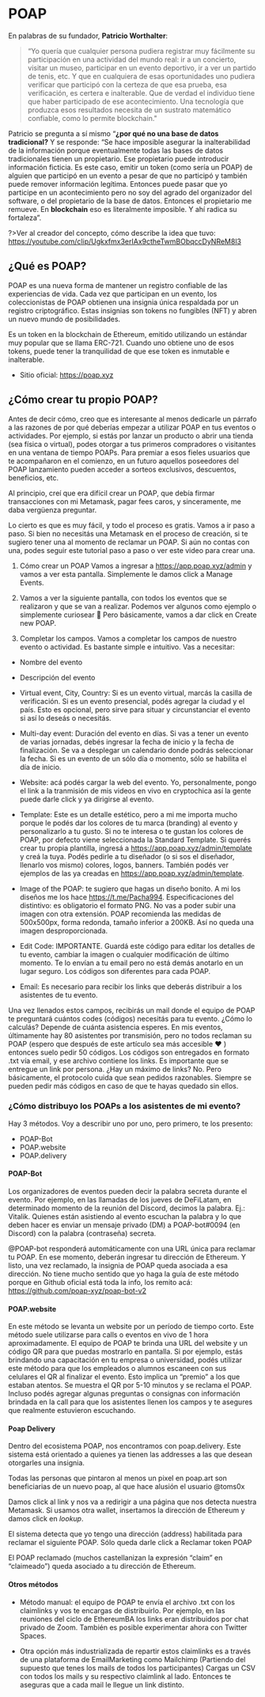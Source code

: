 # POAP

En palabras de su fundador, **Patricio Worthalter**: 

>“Yo quería que cualquier persona pudiera registrar muy fácilmente su participación en una actividad del mundo real: ir a un concierto, visitar un museo, participar en un evento deportivo, ir a ver un partido de tenis, etc. Y que en cualquiera de esas oportunidades uno pudiera verificar que participó con la certeza de que esa prueba, esa verificación, es certera e inalterable. Que de verdad el individuo tiene que haber participado de ese acontecimiento. Una tecnología que produzca esos resultados necesita de un sustrato matemático confiable, como lo permite blockchain."

Patricio se pregunta a sí mismo “**¿por qué no una base de datos tradicional?** Y se responde: “Se hace imposible asegurar la inalterabilidad de la información porque eventualmente todas las bases de datos tradicionales tienen un propietario. Ese propietario puede introducir información ficticia. Es este caso, emitir un token (como sería un POAP) de alguien que participó en un evento a pesar de que no participó y también puede remover información legítima. Entonces puede pasar que yo participe en un acontecimiento pero no soy del agrado del organizador del software, o del propietario de la base de datos. Entonces el propietario me remueve. En **blockchain** eso es literalmente imposible. Y ahí radica su fortaleza”.

?>Ver al creador del concepto, cómo describe la idea que tuvo: https://youtube.com/clip/Ugkxfmx3erIAx9ctheTwmBObqccDyNReM8l3

## ¿Qué es POAP?

POAP es una nueva forma de mantener un registro confiable de las experiencias de vida. Cada vez que participan en un evento, los coleccionistas de POAP obtienen una insignia única respaldada por un registro criptográfico. Estas insignias son tokens no fungibles (NFT) y abren un nuevo mundo de posibilidades.

Es un token en la blockchain de Ethereum, emitido utilizando un estándar muy popular que se llama ERC-721. Cuando uno obtiene uno de esos tokens, puede tener la tranquilidad de que ese token es inmutable e inalterable.

* Sitio oficial: https://poap.xyz

## ¿Cómo crear tu propio POAP?
Antes de decir cómo, creo que es interesante al menos dedicarle un párrafo a las razones de por qué deberías empezar a utilizar POAP en tus eventos o actividades. Por ejemplo, si estás por lanzar un producto o abrir una tienda (sea física o virtual), podes otorgar a tus primeros compradores o visitantes en una ventana de tiempo POAPs. Para premiar a esos fieles usuarios que te acompañaron en el comienzo, en un futuro aquellos poseedores del POAP lanzamiento pueden acceder a sorteos exclusivos, descuentos, beneficios, etc.

Al principio, creí que era difícil crear un POAP, que debía firmar transacciones con mi Metamask, pagar fees caros, y sinceramente, me daba vergüenza preguntar.

Lo cierto es que es muy fácil, y todo el proceso es gratis. Vamos a ir paso a paso. Si bien no necesitás una Metamask en el proceso de creación, si te sugiero tener una al momento de reclamar un POAP. Si aún no contas con una, podes seguir este tutorial paso a paso o ver este video para crear una.

1. Cómo crear un POAP
Vamos a ingresar a https://app.poap.xyz/admin y vamos a ver esta pantalla. Simplemente le damos click a Manage Events.

2. Vamos a ver la siguiente pantalla, con todos los eventos que se realizaron y que se van a realizar. Podemos ver algunos como ejemplo o simplemente curiosear 👀
Pero básicamente, vamos a dar click en Create new POAP.

3. Completar los campos.
Vamos a completar los campos de nuestro evento o actividad. Es bastante simple e intuitivo. Vas a necesitar:
- Nombre del evento
- Descripción del evento
- Virtual event, City, Country: Si es un evento virtual, marcás la casilla de verificación. Si es un evento presencial, podés agregar la ciudad y el país. Esto es opcional, pero sirve para situar y circunstanciar el evento si así lo deseás o necesitás.
- Multi-day event: Duración del evento en días. Si vas a tener un evento de varias jornadas, debés ingresar la fecha de inicio y la fecha de finalización. Se va a desplegar un calendario donde podrás seleccionar la fecha. Si es un evento de un sólo día o momento, sólo se habilita el día de inicio.
- Website: acá podés cargar la web del evento. Yo, personalmente, pongo el link a la tranmisión de mis videos en vivo en cryptochica así la gente puede darle click y ya dirigirse al evento.
- Template: Este es un detalle estético, pero a mi me importa mucho porque le podés dar los colores de tu marca (branding) al evento y personalizarlo a tu gusto. Si no te interesa o te gustan los colores de POAP, por defecto viene seleccionada la Standard Template. Si querés crear tu propia plantilla, ingresá a https://app.poap.xyz/admin/template y creá la tuya. Podés pedirle a tu diseñador (o si sos el diseñador, llenarlo vos mismo) colores, logos, banners. También podés ver ejemplos de las ya creadas en https://app.poap.xyz/admin/template.
- Image of the POAP: te sugiero que hagas un diseño bonito. A mi los diseños me los hace https://t.me/Pacha994. Especificaciones del distintivo: es obligatorio el formato PNG. No vas a poder subir una imagen con otra extensión. POAP recomienda las medidas de 500x500px, forma redonda, tamaño inferior a 200KB. Así no queda una imagen desproporcionada.

- Edit Code: IMPORTANTE. Guardá este código para editar los detalles de tu evento, cambiar la imagen o cualquier modificación de último momento. Te lo envían a tu email pero no está demás anotarlo en un lugar seguro. Los códigos son diferentes para cada POAP.
- Email: Es necesario para recibir los links que deberás distribuir a los asistentes de tu evento.

Una vez llenados estos campos, recibirás un mail donde el equipo de POAP te preguntará cuántos codes (códigos) necesitás para tu evento. ¿Cómo lo calculás? Depende de cuánta asistencia esperes. En mis eventos, últimamente hay 80 asistentes por transmisión, pero no todos reclaman su POAP (espero que después de este artículo sea más accesible ❤ ) entonces suelo pedir 50 códigos. Los códigos son entregados en formato .txt vía email, y ese archivo contiene los links. Es importante que se entregue un link por persona. ¿Hay un máximo de links? No. Pero básicamente, el protocolo cuida que sean pedidos razonables. Siempre se pueden pedir más códigos en caso de que te hayas quedado sin ellos.

### ¿Cómo distribuyo los POAPs a los asistentes de mi evento?

Hay 3 métodos. Voy a describir uno por uno, pero primero, te los presento:
- POAP-Bot
- POAP.website
- POAP.delivery

#### POAP-Bot
Los organizadores de eventos pueden decir la palabra secreta durante el evento. Por ejemplo, en las llamadas de los jueves de DeFiLatam, en determinado momento de la reunión del Discord, decimos la palabra. Ej.: Vitalik. Quienes están asistiendo al evento escuchan la palabra y lo que deben hacer es enviar un mensaje privado (DM) a POAP-bot#0094 (en Discord) con la palabra (contraseña) secreta.

@POAP-bot responderá automáticamente con una URL única para reclamar tu POAP. En ese momento, deberán ingresar tu dirección de Ethereum. Y listo, una vez reclamado, la insignia de POAP queda asociada a esa dirección.
No tiene mucho sentido que yo haga la guía de este método porque en Github oficial está toda la info, los remito acá: https://github.com/poap-xyz/poap-bot-v2

#### POAP.website
En este método se levanta un website por un período de tiempo corto. Este método suele utilizarse para calls o eventos en vivo de 1 hora aproximadamente. El equipo de POAP te brinda una URL del website y un código QR para que puedas mostrarlo en pantalla. Si por ejemplo, estás brindando una capacitación en tu empresa o universidad, podés utilizar este método para que los empleados o alumnos escaneen con sus celulares el QR al finalizar el evento. Esto implica un “premio” a los que estaban atentos. Se muestra el QR por 5-10 minutos y se reclama el POAP. Incluso podés agregar algunas preguntas o consignas con información brindada en la call para que los asistentes llenen los campos y te asegures que realmente estuvieron escuchando.

#### Poap Delivery
Dentro del ecosistema POAP, nos encontramos con poap.delivery. Este sistema está orientado a quienes ya tienen las addresses a las que desean otorgarles una insignia.

Todas las personas que pintaron al menos un pixel en poap.art son beneficiarias de un nuevo poap, al que hace alusión el usuario @toms0x

Damos click al link y nos va a redirigir a una página que nos detecta nuestra Metamask. Si usamos otra wallet, insertamos la dirección de Ethereum y damos click en _lookup_.

El sistema detecta que yo tengo una dirección (address) habilitada para reclamar el siguiente POAP. Sólo queda darle click a Reclamar token POAP

El POAP reclamado (muchos castellanizan la expresión “claim” en “claimeado”) queda asociado a tu dirección de Ethereum.

#### Otros métodos

- Método manual: el equipo de POAP te envía el archivo .txt con los claimlinks y vos te encargas de distribuirlo. Por ejemplo, en las reuniones del ciclo de EthereumBA los links eran distribuidos por chat privado de Zoom. También es posible experimentar ahora con Twitter Spaces.

- Otra opción más industrializada de repartir estos claimlinks es a través de una plataforma de EmailMarketing como Mailchimp (Partiendo del supuesto que tenes los mails de todos los participantes)
Cargas un CSV con todos los mails y su respectivo claimlink al lado. Entonces te aseguras que a cada mail le llegue un link distinto.
